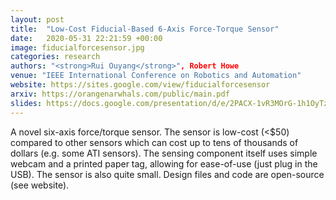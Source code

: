 ```yaml
---
layout: post
title:  "Low-Cost Fiducial-Based 6-Axis Force-Torque Sensor"
date:   2020-05-31 22:21:59 +00:00
image: fiducialforcesensor.jpg
categories: research
authors: "<strong>Rui Ouyang</strong>", Robert Howe
venue: "IEEE International Conference on Robotics and Automation"
website: https://sites.google.com/view/fiducialforcesensor
arxiv: https://orangenarwhals.com/public/main.pdf 
slides: https://docs.google.com/presentation/d/e/2PACX-1vR3MOrG-1h1OyTzDd7CDHQGD1FxvV2Hk_LyMmVhwhZrwcj5Y2xou6rVTQCQLCHDgoXni0E81xfimGBM/embed? 
---
```

A novel six-axis force/torque sensor. The sensor is low-cost (<$50) compared to
other sensors which can cost up to tens of thousands of dollars (e.g. some ATI
sensors). The sensing component itself uses simple webcam and a printed paper tag, 
allowing for ease-of-use (just plug in the USB). The sensor is also quite
small. Design files and code are open-source (see website).
